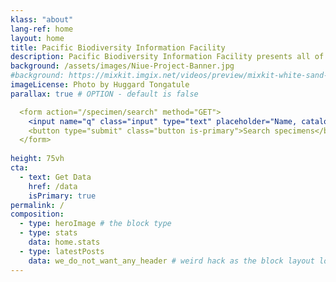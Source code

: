 ```yaml
---
klass: "about"
lang-ref: home
layout: home
title: Pacific Biodiversity Information Facility
description: Pacific Biodiversity Information Facility presents all of the Pacific biodiversity data available on GBIF.
background: /assets/images/Niue-Project-Banner.jpg
#background: https://mixkit.imgix.net/videos/preview/mixkit-white-sand-beach-and-palm-trees-1564-0.jpg?w=1200&h=630&fit=crop
imageLicense: Photo by Huggard Tongatule
parallax: true # OPTION - default is false

  <form action="/specimen/search" method="GET">
    <input name="q" class="input" type="text" placeholder="Name, catalog no, code, …" style="width: 250px">
    <button type="submit" class="button is-primary">Search specimens</button>
  </form>
  
height: 75vh
cta:
  - text: Get Data
    href: /data
    isPrimary: true
permalink: /
composition:
  - type: heroImage # the block type
  - type: stats
    data: home.stats
  - type: latestPosts
    data: we_do_not_want_any_header # weird hack as the block layout looks for a data element and falls back to the page if none is present
---
```


